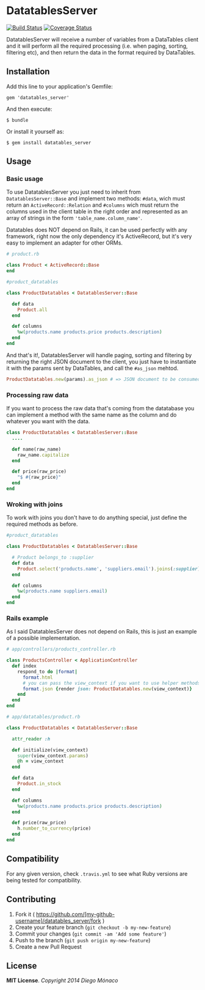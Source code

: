 # DatatablesServer

[![Build Status](https://travis-ci.org/dfmonaco/datatables_server.svg?branch=master)](https://travis-ci.org/dfmonaco/datatables_server)
[![Coverage Status](https://coveralls.io/repos/dfmonaco/datatables_server/badge.png)](https://coveralls.io/r/dfmonaco/datatables_server)

DatatablesServer will receive a number of variables from a DataTables client and
it will perform all the required processing (i.e. when paging, sorting, filtering etc),
and then return the data in the format required by DataTables.

## Installation

Add this line to your application's Gemfile:

    gem 'datatables_server'

And then execute:

    $ bundle

Or install it yourself as:

    $ gem install datatables_server

## Usage
### Basic usage
To use DatatablesServer you just need to inherit from `DatatablesServer::Base` and implement two methods: `#data`, wich must return
an `ActiveRecord::Relation` and `#columns` wich must return the columns used in the client table in the right order and represented
as an array of strings in the form `'table_name.column_name'`.

Datatables does NOT depend on Rails, it can be used perfectly with any framework, right now the only dependency it's ActiveRecord,
but it's very easy to implement an adapter for other ORMs.

```ruby
# product.rb

class Product < ActiveRecord::Base
end
```

```ruby
#product_datatables

class ProductDatatables < DatatablesServer::Base

  def data
    Product.all
  end

  def columns
    %w(products.name products.price products.description)
  end
end
```
And that's it!, DatatablesServer will handle paging, sorting and filtering by returning the right JSON document to the client,
you just have to instantiate it with the params sent by DataTables, and call the `#as_json` mehtod.

```ruby
ProductDatatables.new(params).as_json # => JSON document to be consumed by the client
```

### Processing raw data
If you want to process the raw data that's coming from the datatabase you can implement a method with the same name as the column
and do whatever you want with the data.

```ruby
class ProductDatatables < DatatablesServer::Base
  ....

  def name(raw_name)
    raw_name.capitalize
  end

  def price(raw_price)
    "$ #{raw_price}"
  end
end
```

### Wroking with joins
To work with joins you don't have to do anything special, just define the required methods as before.

```ruby
#product_datatables

class ProductDatatables < DatatablesServer::Base

  # Product belongs_to :supplier
  def data
    Product.select('products.name', 'suppliers.email').joins(:supplier)
  end

  def columns
    %w(products.name suppliers.email)
  end
end
```
### Rails example
As I said DatatablesServer does not depend on Rails, this is just an example of a possible implementation.

```ruby
# app/controllers/products_controller.rb

class ProductsController < ApplicationController
  def index
    respond_to do |format|
      format.html
      # you can pass the view_context if you want to use helper methods
      format.json {render json: ProductDatatables.new(view_context)}
    end
  end
end
```
```ruby
# app/datatables/product.rb

class ProductDatatables < DatatablesServer::Base

  attr_reader :h

  def initialize(view_context)
    super(view_context.params)
    @h = view_context
  end

  def data
    Product.in_stock
  end

  def columns
    %w(products.name products.price products.description)
  end

  def price(raw_price)
    h.number_to_currency(price)
  end
end
```

## Compatibility

For any given version, check `.travis.yml` to see what Ruby versions are being tested for compatibility.

## Contributing

1. Fork it ( https://github.com/[my-github-username]/datatables_server/fork )
2. Create your feature branch (`git checkout -b my-new-feature`)
3. Commit your changes (`git commit -am 'Add some feature'`)
4. Push to the branch (`git push origin my-new-feature`)
5. Create a new Pull Request

## License

__MIT License__. *Copyright 2014 Diego Mónaco*
